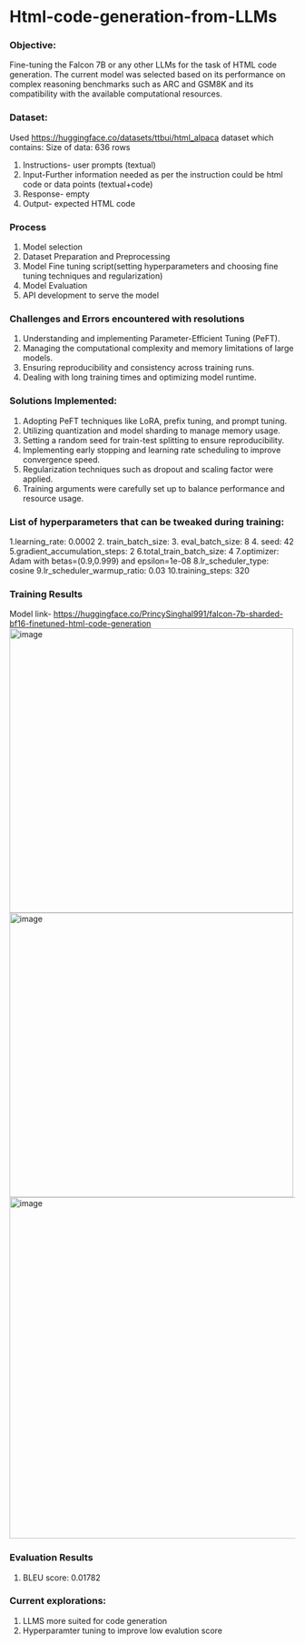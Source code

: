 # Html-code-generation-from-LLMs


### Objective: 
Fine-tuning the Falcon 7B or any other LLMs for the task of HTML code generation. The current model was selected based on its performance on complex reasoning benchmarks such as ARC and GSM8K and its compatibility with the available computational resources.

### Dataset:
Used https://huggingface.co/datasets/ttbui/html_alpaca dataset which contains:
Size of data: 636 rows 
1. Instructions- user prompts (textual) 
2. Input-Further information needed as per the instruction could be html code or data points (textual+code) 
3. Response- empty 
4. Output- expected HTML code


### Process 
1. Model selection
2. Dataset Preparation and Preprocessing 
3. Model Fine tuning script(setting hyperparameters and choosing fine tuning techniques and regularization) 
4. Model Evaluation
5. API development to serve the model

### Challenges and Errors encountered with resolutions 
1. Understanding and implementing Parameter-Efficient Tuning (PeFT).
2. Managing the computational complexity and memory limitations of large models.
3. Ensuring reproducibility and consistency across training runs.
4. Dealing with long training times and optimizing model runtime.

### Solutions Implemented:
1. Adopting PeFT techniques like LoRA, prefix tuning, and prompt tuning.
2. Utilizing quantization and model sharding to manage memory usage.
3. Setting a random seed for train-test splitting to ensure reproducibility.
4. Implementing early stopping and learning rate scheduling to improve convergence speed.
5. Regularization techniques such as dropout and scaling factor were applied.
6. Training arguments were carefully set up to balance performance and resource usage.



### List of hyperparameters that can be tweaked during training: 
1.learning_rate: 0.0002
2. train_batch_size:
3. eval_batch_size: 8
4. seed: 42
5.gradient_accumulation_steps: 2
6.total_train_batch_size: 4
7.optimizer: Adam with betas=(0.9,0.999) and epsilon=1e-08
8.lr_scheduler_type: cosine
9.lr_scheduler_warmup_ratio: 0.03
10.training_steps: 320

### Training Results
Model link- https://huggingface.co/PrincySinghal991/falcon-7b-sharded-bf16-finetuned-html-code-generation
<img width="500" alt="image" src="https://github.com/PrincySinghal/Html-code-generation-from-LLM/assets/87893594/1b43ccd7-10ad-4962-b30c-5859973b681e">
<img width="500" alt="image" src="https://github.com/PrincySinghal/Html-code-generation-from-LLM/assets/87893594/dbffede6-3aa2-42c5-8683-a2f43b8d4d1f">
<img width="600" alt="image" src="https://github.com/PrincySinghal/Html-code-generation-from-LLM/assets/87893594/21b88108-3fc1-403f-b861-e66f76f24d9b">


### Evaluation Results
1. BLEU score: 0.01782


### Current explorations: 
1. LLMS more suited for code generation
2. Hyperparamter tuning to improve low evalution score





